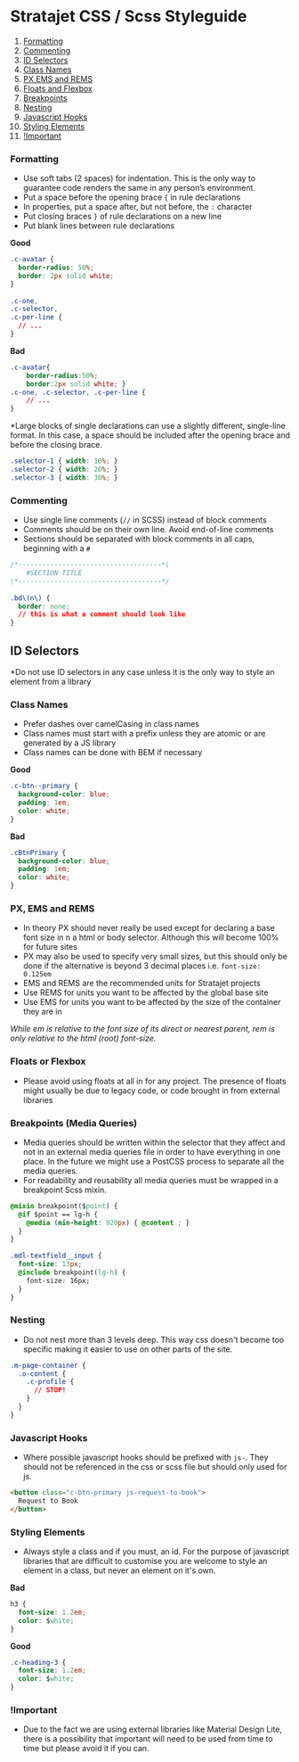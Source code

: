 # Stratajet CSS / Scss Styleguide

  1. [Formatting](#formatting)
  2. [Commenting](#commenting)
  3. [ID Selectors](#id-selectors)
  4. [Class Names](#class-names)
  5. [PX EMS and REMS](#px-ems-rems)
  6. [Floats and Flexbox](#floats-and-flexbox)
  7. [Breakpoints](#breakpoints)
  8. [Nesting](#nesting)
  9. [Javascript Hooks](#javascript-hooks)
  10. [Styling Elements](#styling-elements)
  11. [!Important](#!important)


### Formatting

* Use soft tabs (2 spaces) for indentation. This is the only way to guarantee code renders the same in any person’s environment.
* Put a space before the opening brace `{` in rule declarations
* In properties, put a space after, but not before, the `:` character
* Put closing braces `}` of rule declarations on a new line
* Put blank lines between rule declarations

**Good**
```css
.c-avatar {
  border-radius: 50%;
  border: 2px solid white;
}
 
.c-one,
.c-selector,
.c-per-line {
  // ...
}
```

**Bad**
```css
.c-avatar{
    border-radius:50%;
    border:2px solid white; }
.c-one, .c-selector, .c-per-line {
    // ...
}
```

*Large blocks of single declarations can use a slightly different, single-line format. In this case, a space should be included after the opening brace and before the closing brace.

```css
.selector-1 { width: 10%; }
.selector-2 { width: 20%; }
.selector-3 { width: 30%; }
```

### Commenting

* Use single line comments (`//` in SCSS) instead of block comments
* Comments should be on their own line. Avoid end-of-line comments
* Sections should be separated with block comments in all caps, beginning with a `#`

```css
/*------------------------------------*\
    #SECTION TITLE
\*------------------------------------*/
 
.bd\(n\) {
  border: none;
  // this is what a comment should look like
}
```

## ID Selectors

*Do not use ID selectors in any case unless it is the only way to style an element from a library

### Class Names

* Prefer dashes over camelCasing in class names
* Class names must start with a prefix unless they are atomic or are generated by a JS library
* Class names can be done with BEM if necessary

**Good**

```css
.c-btn--primary {
  background-color: blue;
  padding: 1em;
  color: white;
}
```

**Bad**

```css
.cBtnPrimary {
  background-color: blue;
  padding: 1em;
  color: white;
}
```

### PX, EMS and REMS

* In theory PX should never really be used except for declaring a base font size in n a html or body selector. Although this will become 100% for future sites
* PX may also be used to specify very small sizes, but this should only be done if the alternative is beyond 3 decimal places i.e. `font-size: 0.125em`
* EMS and REMS are the recommended units for Stratajet projects
* Use REMS for units you want to be affected by the global base site
* Use EMS for units you want to be affected by the size of the container they are in

*While em is relative to the font size of its direct or nearest parent, rem is only relative to the html (root) font-size.*


### Floats or Flexbox

* Please avoid using floats at all in for any project. The presence of floats might usually be due to legacy code, or code brought in from external libraries


### Breakpoints (Media Queries)

* Media queries should be written within the selector that they affect and not in an external media queries file in order to have everything in one place. In the future we might use a PostCSS process to separate all the media queries.
* For readability and reusability all media queries must be wrapped in a breakpoint Scss mixin.

```css
@mixin breakpoint($point) {
  @if $point == lg-h {
    @media (min-height: 920px) { @content ; }
  }
}
 
.mdl-textfield__input {
  font-size: 13px;
  @include breakpoint(lg-h) {
    font-size: 16px;
  }
}
```

### Nesting
* Do not nest more than 3 levels deep. This way css doesn't become too specific making it easier to use on other parts of the site.

```css
.m-page-container {
  .o-content {
    .c-profile {
      // STOP!
    }
  }
}
```

### Javascript Hooks
* Where possible javascript hooks should be prefixed with `js-`. They should not be referenced in the css or scss file but should only used for js.

```html
<button class="c-btn-primary js-request-to-book">
  Request to Book
</button>
```

### Styling Elements
* Always style a class and if you must, an id. For the purpose of javascript libraries that are difficult to customise you are welcome to style an element in a class, but never an element on it's own.


**Bad**
```css
h3 {
  font-size: 1.2em;
  color: $white;
}
```

**Good**
```css
.c-heading-3 {
  font-size: 1.2em;
  color: $white;
}
```

### !Important

* Due to the fact we are using external libraries like Material Design Lite, there is a possibility that important will need to be used from time to time but please avoid it if you can.

